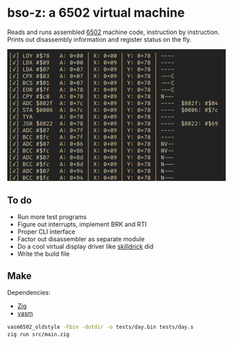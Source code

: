 # bso-z: a 6502 virtual machine

Reads and runs assembled [6502](https://en.wikipedia.org/wiki/MOS_Technology_6502) machine code, instruction by instruction. Prints out disassembly information and register status on the fly.

![demo](demo.png)

## To do
- Run more test programs
- Figure out interrupts, implement BRK and RTI
- Proper CLI interface
- Factor out disassembler as separate module
- Do a cool virtual display driver like [skilldrick](https://github.com/skilldrick/6502js) did
- Write the build file

## Make

Dependencies:

- [Zig](https://github.com/ziglang/zig)
- [vasm](http://sun.hasenbraten.de/vasm/index.php?view=main)

```sh
vasm6502_oldstyle -Fbin -dotdir -o tests/day.bin tests/day.s
zig run src/main.zig
```

